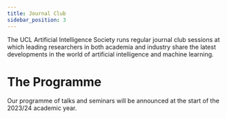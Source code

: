 ```yaml
---
title: Journal Club
sidebar_position: 3
---
```


The UCL Artificial Intelligence Society runs regular journal club sessions at which leading researchers in both academia and industry share the latest developments in the world of artificial intelligence and machine learning.

# The Programme

Our programme of talks and seminars will be announced at the start of the 2023/24 academic year.
